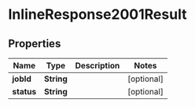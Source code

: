 
# InlineResponse2001Result

## Properties
Name | Type | Description | Notes
------------ | ------------- | ------------- | -------------
**jobId** | **String** |  |  [optional]
**status** | **String** |  |  [optional]




